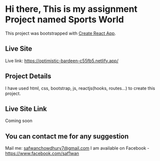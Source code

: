 # Hi there, This is my assignment Project named Sports World
This project was bootstrapped with [Create React App](https://github.com/facebook/create-react-app).

## Live Site
Live link: https://optimistic-bardeen-c55fb5.netlify.app/

## Project Details
 I have used html, css, bootstrap, js, reactjs(hooks, routes...) to create this project. 

## Live Site Link
 Coming soon

 ## You can contact me for any suggestion
  Mail me: safwanchowdhury7@gmail.com
  I am available on Facebook - https://www.facebook.com/saf1wan
